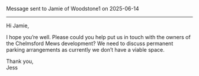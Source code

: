 Message sent to Jamie of Woodstone1 on 2025-06-14

---

Hi Jamie,

I hope you’re well. Please could you help put us in touch with the owners of the Chelmsford Mews development? We need to discuss permanent parking arrangements as currently we don’t have a viable space.

Thank you,<br>
Jess
